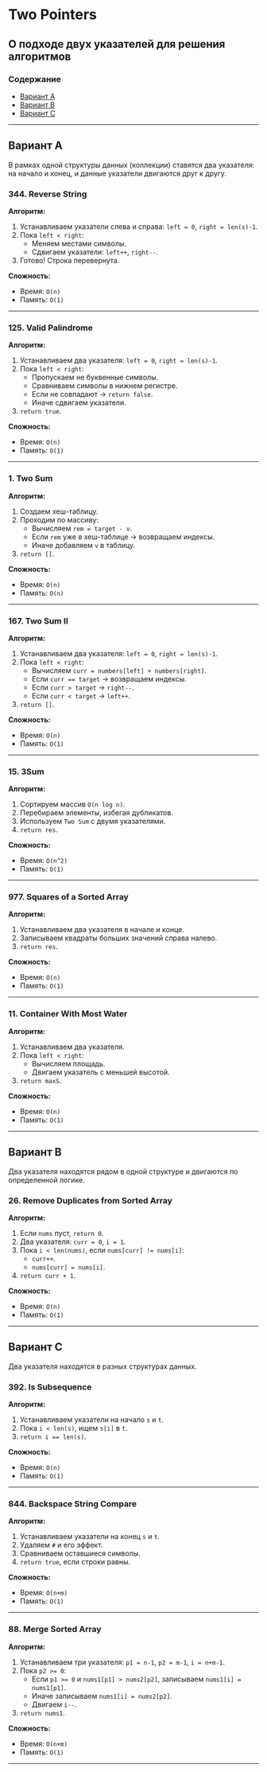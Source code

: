 # Two Pointers

## О подходе двух указателей для решения алгоритмов

### Содержание

- [Вариант A](#вариант-a)
- [Вариант B](#вариант-b)
- [Вариант C](#вариант-c)

---

## Вариант A
В рамках одной структуры данных (коллекции) ставятся два указателя: на начало и конец, и данные указатели двигаются друг к другу.

### 344. Reverse String
**Алгоритм:**
1. Устанавливаем указатели слева и справа: `left = 0`, `right = len(s)-1`.
2. Пока `left < right`:
   - Меняем местами символы.
   - Сдвигаем указатели: `left++`, `right--`.
3. Готово! Строка перевернута.

**Сложность:**
- Время: `O(n)`
- Память: `O(1)`

---

### 125. Valid Palindrome
**Алгоритм:**
1. Устанавливаем два указателя: `left = 0`, `right = len(s)-1`.
2. Пока `left < right`:
   - Пропускаем не буквенные символы.
   - Сравниваем символы в нижнем регистре.
   - Если не совпадают → `return false`.
   - Иначе сдвигаем указатели.
3. `return true`.

**Сложность:**
- Время: `O(n)`
- Память: `O(1)`

---

### 1. Two Sum
**Алгоритм:**
1. Создаем хеш-таблицу.
2. Проходим по массиву:
   - Вычисляем `rem = target - v`.
   - Если `rem` уже в хеш-таблице → возвращаем индексы.
   - Иначе добавляем `v` в таблицу.
3. `return []`.

**Сложность:**
- Время: `O(n)`
- Память: `O(n)`

---

### 167. Two Sum II
**Алгоритм:**
1. Устанавливаем два указателя: `left = 0`, `right = len(s)-1`.
2. Пока `left < right`:
   - Вычисляем `curr = numbers[left] + numbers[right]`.
   - Если `curr == target` → возвращаем индексы.
   - Если `curr > target` → `right--`.
   - Если `curr < target` → `left++`.
3. `return []`.

**Сложность:**
- Время: `O(n)`
- Память: `O(1)`

---

### 15. 3Sum
**Алгоритм:**
1. Сортируем массив `O(n log n)`.
2. Перебираем элементы, избегая дубликатов.
3. Используем `Two Sum` с двумя указателями.
4. `return res`.

**Сложность:**
- Время: `O(n^2)`
- Память: `O(1)`

---

### 977. Squares of a Sorted Array
**Алгоритм:**
1. Устанавливаем два указателя в начале и конце.
2. Записываем квадраты больших значений справа налево.
3. `return res`.

**Сложность:**
- Время: `O(n)`
- Память: `O(1)`

---

### 11. Container With Most Water
**Алгоритм:**
1. Устанавливаем два указателя.
2. Пока `left < right`:
   - Вычисляем площадь.
   - Двигаем указатель с меньшей высотой.
3. `return maxS`.

**Сложность:**
- Время: `O(n)`
- Память: `O(1)`

---

## Вариант B
Два указателя находятся рядом в одной структуре и двигаются по определенной логике.

### 26. Remove Duplicates from Sorted Array
**Алгоритм:**
1. Если `nums` пуст, `return 0`.
2. Два указателя: `curr = 0`, `i = 1`.
3. Пока `i < len(nums)`, если `nums[curr] != nums[i]`:
   - `curr++`.
   - `nums[curr] = nums[i]`.
4. `return curr + 1`.

**Сложность:**
- Время: `O(n)`
- Память: `O(1)`

---

## Вариант C
Два указателя находятся в разных структурах данных.

### 392. Is Subsequence
**Алгоритм:**
1. Устанавливаем указатели на начало `s` и `t`.
2. Пока `i < len(s)`, ищем `s[i]` в `t`.
3. `return i == len(s)`.

**Сложность:**
- Время: `O(n)`
- Память: `O(1)`

---

### 844. Backspace String Compare
**Алгоритм:**
1. Устанавливаем указатели на конец `s` и `t`.
2. Удаляем `#` и его эффект.
3. Сравниваем оставшиеся символы.
4. `return true`, если строки равны.

**Сложность:**
- Время: `O(n+m)`
- Память: `O(1)`

---

### 88. Merge Sorted Array
**Алгоритм:**
1. Устанавливаем три указателя: `p1 = n-1`, `p2 = m-1`, `i = n+m-1`.
2. Пока `p2 >= 0`:
   - Если `p1 >= 0` и `nums1[p1] > nums2[p2]`, записываем `nums1[i] = nums1[p1]`.
   - Иначе записываем `nums1[i] = nums2[p2]`.
   - Двигаем `i--`.
3. `return nums1`.

**Сложность:**
- Время: `O(n+m)`
- Память: `O(1)`

---
